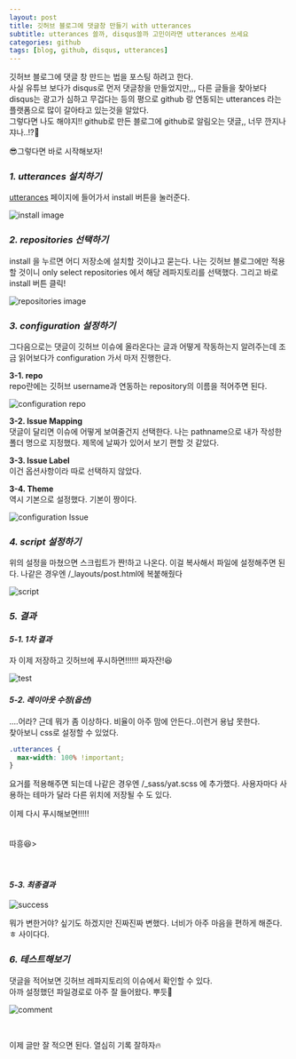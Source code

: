 ```yaml
---
layout: post
title: 깃허브 블로그에 댓글창 만들기 with utterances
subtitle: utterances 쓸까, disqus쓸까 고민이라면 utterances 쓰세요
categories: github
tags: [blog, github, disqus, utterances]
---
```


<p style="font-size = 16px">
깃허브 블로그에 댓글 창 만드는 법을 포스팅 하려고 한다.<br />
사실 유튜브 보다가 disqus로 먼저 댓글창을 만들었지만,,, 다른 글들을 찾아보다 disqus는 광고가 심하고 무겁다는 등의 평으로 github 랑 연동되는 utterances 라는 플랫폼으로 많이 갈아타고 있는것을 알았다.<br />
그렇다면 나도 해야지!! github로 만든 블로그에 github로 알림오는 댓글,, 너무 깐지나쟈나..!?🤩
</p>

😎그렇다면 바로 시작해보자!

### _1. utterances 설치하기_

[utterances](https://github.com/apps/utterances) 페이지에 들어가서 install 버튼을 눌러준다.

![install image](/assets/images/../../../assets/images/2023-04-07-make-comment/utterances/1.png "install")

### _2. repositories 선택하기_

install 을 누르면 어디 저장소에 설치할 것이냐고 묻는다. 나는 깃허브 블로그에만 적용할 것이니 only select repositories 에서 해당 레파지토리를 선택했다. 그리고 바로 install 버튼 클릭!

![repositories image](/assets/images/../../../assets/images/2023-04-07-make-comment/utterances/2.png "repositories")

### _3. configuration 설정하기_

그다음으로는 댓글이 깃허브 이슈에 올라온다는 글과 어떻게 작동하는지 알려주는데 조금 읽어보다가 configuration 가서 마저 진행한다.
<br />

**3-1. repo**
<br />
repo란에는 깃허브 username과 연동하는 repository의 이름을 적어주면 된다.

![configuration repo](/assets/images/../../../assets/images/2023-04-07-make-comment/utterances/3.png "configuration repo")

**3-2. Issue Mapping**
<br />
댓글이 달리면 이슈에 어떻게 보여줄건지 선택한다.
나는 pathname으로 내가 작성한 폴더 명으로 지정했다. 제목에 날짜가 있어서 보기 편할 것 같았다.

**3-3. Issue Label**
<br />
이건 옵션사항이라 따로 선택하지 않았다.

**3-4. Theme**
<br />
역시 기본으로 설정했다. 기본이 짱이다.

![configuration Issue](/assets/images/../../../assets/images/2023-04-07-make-comment/utterances/4.png "configuration Issue")

### _4. script 설정하기_

위의 설정을 마쳤으면 스크립트가 짠!하고 나온다. 이걸 복사해서 파일에 설정해주면 된다.
나같은 경우엔 /\_layouts/post.html에 복붙해줬다

![script](/assets/images/../../../assets/images/2023-04-07-make-comment/utterances/5.png "script")

### _5. 결과_

#### _5-1. 1차 결과_

자 이제 저장하고 깃허브에 푸시하면!!!!!! 짜자잔!😆

![test](/assets/images/../../../assets/images/2023-04-07-make-comment/utterances/6.png "tset")

#### _5-2. 레이아웃 수정(옵션)_

....어라? 근데 뭐가 좀 이상하다. 비율이 아주 맘에 안든다..이런거 용납 못한다.<br />
찾아보니 css로 설정할 수 있었다.

```css
.utterances {
  max-width: 100% !important;
}
```

요거를 적용해주면 되는데 나같은 경우엔 /\_sass/yat.scss 에 추가했다. 사용자마다 사용하는 테마가 달라 다른 위치에 저장될 수 도 있다.

이제 다시 푸시해보면!!!!!
<br />
<br />
<br />
따흥😆>
<br />
<br />
<br />

#### _5-3. 최종결과_

![success](/assets/images/../../../assets/images/2023-04-07-make-comment/utterances/7.png "success")

뭐가 변한거야? 싶기도 하겠지만 진짜진짜 변했다. 너비가 아주 마음을 편하게 해준다.ㅎ 사이다다.

### _6. 테스트해보기_

댓글을 적어보면 깃허브 레파지토리의 이슈에서 확인할 수 있다.<br />
아까 설정했던 파일경로로 아주 잘 들어왔다. 뿌듯🥹

![comment](/assets/images/../../../assets/images/2023-04-07-make-comment/utterances/9.png "comment")

<br />

이제 글만 잘 적으면 된다. 열심히 기록 잘하자🔥
